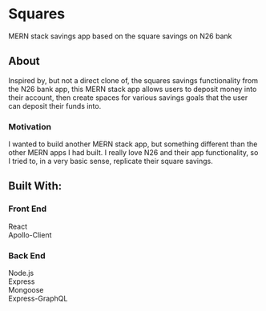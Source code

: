# Squares

MERN stack savings app based on the square savings on N26 bank

## About
Inspired by, but not a direct clone of, the squares savings functionality from the N26 bank app, this MERN stack app allows users to deposit money into their account, then create spaces for various savings goals that the user can deposit their funds into.

### Motivation

I wanted to build another MERN stack app, but something different than the other MERN apps I had built. I really love N26 and their app functionality, so I tried to, in a very basic sense, replicate their square savings. 

## Built With:

### Front End

React <br />
Apollo-Client <br />

### Back End

Node.js <br />
Express <br />
Mongoose <br />
Express-GraphQL 


